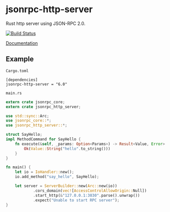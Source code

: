 # jsonrpc-http-server
Rust http server using JSON-RPC 2.0.

[![Build Status][travis-image]][travis-url]

[travis-image]: https://travis-ci.org/debris/jsonrpc-http-server.svg?branch=master
[travis-url]: https://travis-ci.org/debris/jsonrpc-http-server

[Documentation](http://debris.github.io/jsonrpc-http-server/jsonrpc_http_server/index.html)

## Example

`Cargo.toml`


```
[dependencies]
jsonrpc-http-server = "6.0"
```

`main.rs`

```rust
extern crate jsonrpc_core;
extern crate jsonrpc_http_server;

use std::sync::Arc;
use jsonrpc_core::*;
use jsonrpc_http_server::*;

struct SayHello;
impl MethodCommand for SayHello {
    fn execute(&self, _params: Option<Params>) -> Result<Value, Error> {
        Ok(Value::String("hello".to_string()))
    }
}

fn main() {
    let io = IoHandler::new();
    io.add_method("say_hello", SayHello);

    let server = ServerBuilder::new(Arc::new(io))
			.cors_domain(vec![AccessControlAllowOrigin::Null])
			.start_http(&"127.0.0.1:3030".parse().unwrap())
			.expect("Unable to start RPC server");
}
```
